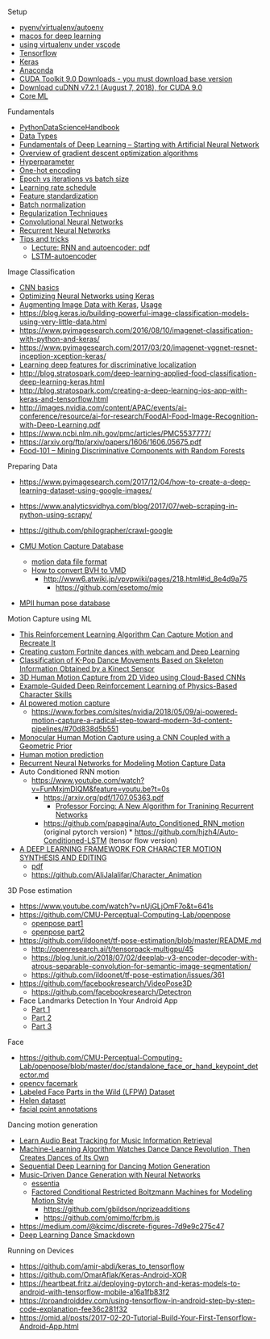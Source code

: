 Setup
* [pyenv/virtualenv/autoenv](http://taewan.kim/post/python_virtual_env/)
* [macos for deep learning](https://www.pyimagesearch.com/2017/09/29/macos-for-deep-learning-with-python-tensorflow-and-keras/)
* [using virtualenv under vscode](https://donjayamanne.github.io/pythonVSCodeDocs/docs/python-path/)
* [Tensorflow](https://www.tensorflow.org/install/?hl=ko)
* [Keras](https://keras.io/#installation)
* [Anaconda](https://conda.io/docs/user-guide/install/windows.html)
* [CUDA Toolkit 9.0 Downloads - you must download base version](https://developer.nvidia.com/cuda-90-download-archive?target_os=Windows&target_arch=x86_64&target_version=10&target_type=exelocal)
* [Download cuDNN v7.2.1 (August 7, 2018), for CUDA 9.0](https://developer.nvidia.com/rdp/cudnn-download)
* [Core ML](https://developer.apple.com/kr/machine-learning/?fbclid=IwAR1TpYRR3-2o5pAS77YTCUjbgeDhIpEGQtZK5SIEyYTxSmPXrwr4h-JBmB0)

Fundamentals
* [PythonDataScienceHandbook](https://jakevdp.github.io/PythonDataScienceHandbook/)
* [Data Types](http://scikit-image.org/docs/dev/user_guide/data_types.html)
* [Fundamentals of Deep Learning – Starting with Artificial Neural Network](https://www.analyticsvidhya.com/blog/2016/03/introduction-deep-learning-fundamentals-neural-networks/)
* [Overview of gradient descent optimization algorithms](http://ruder.io/optimizing-gradient-descent/)
* [Hyperparameter](https://www.quora.com/What-are-hyperparameters-in-machine-learning)
* [One-hot encoding](https://hackernoon.com/what-is-one-hot-encoding-why-and-when-do-you-have-to-use-it-e3c6186d008f)
* [Epoch vs iterations vs batch size](https://towardsdatascience.com/epoch-vs-iterations-vs-batch-size-4dfb9c7ce9c9)
* [Learning rate schedule](https://towardsdatascience.com/learning-rate-schedules-and-adaptive-learning-rate-methods-for-deep-learning-2c8f433990d1)
* [Feature standardization](http://sebastianraschka.com/Articles/2014_about_feature_scaling.html)
* [Batch normalization](https://shuuki4.wordpress.com/2016/01/13/batch-normalization-%EC%84%A4%EB%AA%85-%EB%B0%8F-%EA%B5%AC%ED%98%84/)
* [Regularization Techniques](https://www.analyticsvidhya.com/blog/2018/04/fundamentals-deep-learning-regularization-techniques/)
* [Convolutional Neural Networks](https://stanford.edu/~shervine/teaching/cs-230/cheatsheet-convolutional-neural-networks?fbclid=IwAR2QW3KwKM8S_a1GLBfyUqAsB3xPLQAonBeSBkO0Um-U0eV4YA3KCR9fITA)
* [Recurrent Neural Networks](https://stanford.edu/~shervine/teaching/cs-230/cheatsheet-recurrent-neural-networks?fbclid=IwAR0qANuNwxQollX5oohasoCNVBZfrlXA3QLwYk6kPapT3iuvYoCRsqYv_QI)
* [Tips and tricks](https://stanford.edu/~shervine/teaching/cs-230/cheatsheet-deep-learning-tips-and-tricks?fbclid=IwAR0wgAkPJT080t4QaNR96n12ius8WBGvbIuBwYi1RwQNHd7wtNM5dKRJxCk)
  * [Lecture: RNN and autoencoder: pdf](https://www.google.co.kr/url?sa=t&rct=j&q=&esrc=s&source=web&cd=1&ved=2ahUKEwj8rNb5kuzeAhXJTLwKHbG5BKwQFjAAegQIChAC&url=https%3A%2F%2Fcanvas.stanford.edu%2Ffiles%2F1079044%2Fdownload%3Fdownload_frd%3D1&usg=AOvVaw2uZMJCvtEE6eQHGcypWqev)
  * [LSTM-autoencoder](https://github.com/iwyoo/LSTM-autoencoder)

Image Classification
* [CNN basics](https://tykimos.github.io/2017/01/27/CNN_Layer_Talk/)
* [Optimizing Neural Networks using Keras](https://www.analyticsvidhya.com/blog/2016/10/tutorial-optimizing-neural-networks-using-keras-with-image-recognition-case-study/)
* [Augmenting Image Data with Keras](https://machinelearningmastery.com/image-augmentation-deep-learning-keras/), [Usage](https://tykimos.github.io/2017/03/08/CNN_Getting_Started/)
* https://blog.keras.io/building-powerful-image-classification-models-using-very-little-data.html
* https://www.pyimagesearch.com/2016/08/10/imagenet-classification-with-python-and-keras/
* https://www.pyimagesearch.com/2017/03/20/imagenet-vggnet-resnet-inception-xception-keras/
* [Learning deep features for discriminative localization](https://jsideas.net/python/2018/01/04/class_activation_map.html)
* http://blog.stratospark.com/deep-learning-applied-food-classification-deep-learning-keras.html
* http://blog.stratospark.com/creating-a-deep-learning-ios-app-with-keras-and-tensorflow.html
* http://images.nvidia.com/content/APAC/events/ai-conference/resource/ai-for-research/FoodAI-Food-Image-Recognition-with-Deep-Learning.pdf
* https://www.ncbi.nlm.nih.gov/pmc/articles/PMC5537777/
* https://arxiv.org/ftp/arxiv/papers/1606/1606.05675.pdf
* [Food-101 – Mining Discriminative Components with Random Forests](https://www.vision.ee.ethz.ch/datasets_extra/food-101/)

Preparing Data
* https://www.pyimagesearch.com/2017/12/04/how-to-create-a-deep-learning-dataset-using-google-images/
* https://www.analyticsvidhya.com/blog/2017/07/web-scraping-in-python-using-scrapy/
* https://github.com/philographer/crawl-google

* [CMU Motion Capture Database](http://mocap.cs.cmu.edu)
  * [motion data file format](http://www.dcs.shef.ac.uk/intranet/research/public/resmes/CS0111.pdf)
  * [How to convert BVH to VMD](https://github.com/powroupi/blender_mmd_tools/wiki/Tutorial:-How-to-convert-BVH-to-VMD)
    * http://www6.atwiki.jp/vpvpwiki/pages/218.html#id_8e4d9a75
      * https://github.com/esetomo/mio
* [MPII human pose database](http://human-pose.mpi-inf.mpg.de/#overview)

Motion Capture using ML
* [This Reinforcement Learning Algorithm Can Capture Motion and Recreate It](https://arxiv.org/pdf/1810.03599.pdf)
* [Creating custom Fortnite dances with webcam and Deep Learning](https://towardsdatascience.com/creating-custom-fortnite-dances-with-webcam-and-deep-learning-9b1a236c1b59)
* [Classification of K-Pop Dance Movements Based on
Skeleton Information Obtained by a Kinect Sensor](https://pdfs.semanticscholar.org/d0a1/12f02818a57f3a10364d555c8c40bdfabbcd.pdf)
* [3D Human Motion Capture from 2D Video using Cloud-Based CNNs](http://on-demand.gputechconf.com/gtc/2017/presentation/s7289-paul-kruszewski-human-motion-capture-from-2d-video-using-cloud-based-cnns.pdf)
* [Example-Guided Deep Reinforcement Learning of Physics-Based Character Skills](https://xbpeng.github.io/projects/DeepMimic/index.html)
* [AI powered motion capture](https://getrad.co/)
  * https://www.forbes.com/sites/nvidia/2018/05/09/ai-powered-motion-capture-a-radical-step-toward-modern-3d-content-pipelines/#70d838d5b551
* [Monocular Human Motion Capture
using a CNN Coupled with a Geometric Prior](https://arxiv.org/pdf/1701.02354.pdf)
* [Human motion prediction](https://github.com/una-dinosauria/human-motion-prediction)
* [Recurrent Neural Networks for Modeling Motion Capture Data](https://www.eurasip.org/Proceedings/Eusipco/Eusipco2017/wpapers/DL2.pdf)
* Auto Conditioned RNN motion
  * https://www.youtube.com/watch?v=FunMxjmDIQM&feature=youtu.be?t=0s
    * https://arxiv.org/pdf/1707.05363.pdf
      * [Professor Forcing: A New Algorithm for Tranining Recurrent Networks](https://arxiv.org/pdf/1610.09038.pdf)
    * https://github.com/papagina/Auto_Conditioned_RNN_motion (original pytorch version)     * https://github.com/hjzh4/Auto-Conditioned-LSTM (tensor flow version)
* [A DEEP LEARNING FRAMEWORK FOR CHARACTER MOTION SYNTHESIS AND EDITING](http://www.gameanim.com/2016/05/22/deep-learning-framework-character-motion-synthesis-editing/)
  * [pdf](http://www.ipab.inf.ed.ac.uk/cgvu/motionsynthesis.pdf)
  * https://github.com/AliJalalifar/Character_Animation

3D Pose estimation
* https://www.youtube.com/watch?v=nUjGLjOmF7o&t=641s
* https://github.com/CMU-Perceptual-Computing-Lab/openpose
  * [openpose part1](https://arvrjourney.com/human-pose-estimation-using-openpose-with-tensorflow-part-1-7dd4ca5c8027)
  * [openpose part2](https://arvrjourney.com/human-pose-estimation-using-openpose-with-tensorflow-part-2-e78ab9104fc8)
* https://github.com/ildoonet/tf-pose-estimation/blob/master/README.md
  * http://openresearch.ai/t/tensorpack-multigpu/45
  * https://blog.lunit.io/2018/07/02/deeplab-v3-encoder-decoder-with-atrous-separable-convolution-for-semantic-image-segmentation/
  * https://github.com/ildoonet/tf-pose-estimation/issues/361
* https://github.com/facebookresearch/VideoPose3D
  * https://github.com/facebookresearch/Detectron
* Face Landmarks Detection In Your Android App
  * [Part 1](https://tech.pic-collage.com/face-landmarks-detection-in-your-android-app-part-1-2c4431eaa3d9)
  * [Part 2](https://tech.pic-collage.com/face-landmarks-detection-in-your-android-app-part-2-ae049a4ac0d1)
  * [Part 3](https://tech.pic-collage.com/face-landmarks-detection-in-your-android-app-part-3-4705ac34201f)

Face
* https://github.com/CMU-Perceptual-Computing-Lab/openpose/blob/master/doc/standalone_face_or_hand_keypoint_detector.md
* [opencv facemark](https://www.learnopencv.com/facemark-facial-landmark-detection-using-opencv/)
* [Labeled Face Parts in the Wild (LFPW) Dataset](https://neerajkumar.org/databases/lfpw/)
* [Helen dataset](http://www.ifp.illinois.edu/~vuongle2/helen/)
* [facial point annotations](https://ibug.doc.ic.ac.uk/resources/facial-point-annotations)

Dancing motion generation
* [Learn Audio Beat Tracking for Music Information Retrieval](https://www.analyticsvidhya.com/blog/2018/02/audio-beat-tracking-for-music-information-retrieval/)
* [Machine-Learning Algorithm Watches Dance Dance Revolution, Then Creates Dances of Its Own](https://www.technologyreview.com/s/604000/machine-learning-algorithm-watches-dance-dance-revolution-then-creates-dances-of-its-own/)
* [Sequential Deep Learning for Dancing Motion Generation](http://www.osaka-kyoiku.ac.jp/~challeng/SIG-Challenge-046/SIG-Challenge-046-08.pdf)
* [Music-Driven Dance Generation with Neural Networks](https://omid.al/projects/GrooveNet.html)
  * [essentia](https://github.com/MTG/essentia/blob/master/src/examples/tutorial/essentia_python_tutorial.ipynb)
  * [Factored Conditional Restricted Boltzmann Machines for Modeling Motion Style](http://www.cs.toronto.edu/~fritz/absps/fcrbm_icml.pdf)
    * https://github.com/gbildson/nprizeadditions
    * https://github.com/omimo/fcrbm.js
* https://medium.com/@kcimc/discrete-figures-7d9e9c275c47
* [Deep Learning Dance Smackdown](http://silky.github.io/posts/2017-08-28-deep-learning-dance-smackdown.html)

Running on Devices
* https://github.com/amir-abdi/keras_to_tensorflow
* https://github.com/OmarAflak/Keras-Android-XOR
* https://heartbeat.fritz.ai/deploying-pytorch-and-keras-models-to-android-with-tensorflow-mobile-a16a1fb83f2
* https://proandroiddev.com/using-tensorflow-in-android-step-by-step-code-explanation-fee36c281f32
* https://omid.al/posts/2017-02-20-Tutorial-Build-Your-First-Tensorflow-Android-App.html
